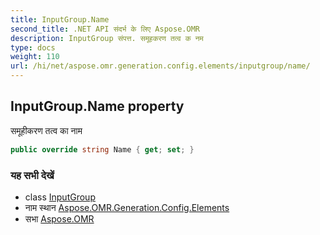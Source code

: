 ```yaml
---
title: InputGroup.Name
second_title: .NET API संदर्भ के लिए Aspose.OMR
description: InputGroup संपत्त. समूहकरण तत्व क नम
type: docs
weight: 110
url: /hi/net/aspose.omr.generation.config.elements/inputgroup/name/
---
```

## InputGroup.Name property

समूहीकरण तत्व का नाम

```csharp
public override string Name { get; set; }
```

### यह सभी देखें

* class [InputGroup](../)
* नाम स्थान [Aspose.OMR.Generation.Config.Elements](../../inputgroup/)
* सभा [Aspose.OMR](../../../)



